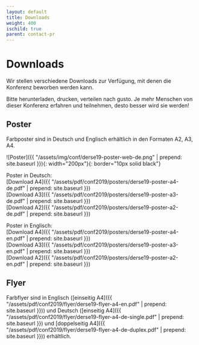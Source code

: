 ```yaml
---
layout: default
title: Downloads
weight: 400
ischild: true
parent: contact-pr
---
```


# Downloads

Wir stellen verschiedene Downloads zur Verfügung, mit denen die Konferenz beworben werden kann.

Bitte herunterladen, drucken, verteilen nach gusto. Je mehr Menschen von dieser
Konferenz erfahren und teilnehmen, desto besser wird sie werden!

## Poster

Farbposter sind in Deutsch und Englisch erhältlich in den Formaten A2, A3, A4.

![Poster]({{ "/assets/img/conf/derse19-poster-web-de.png" | prepend: site.baseurl }}){: width="200px"}{: border="10px solid black"}

Poster in Deutsch:  
[Download A4]({{ "/assets/pdf/conf2019/posters/derse19-poster-a4-de.pdf" | prepend: site.baseurl }})  
[Download A3]({{ "/assets/pdf/conf2019/posters/derse19-poster-a3-de.pdf" | prepend: site.baseurl }})  
[Download A2]({{ "/assets/pdf/conf2019/posters/derse19-poster-a2-de.pdf" | prepend: site.baseurl }})

Poster in Englisch:  
[Download A4]({{ "/assets/pdf/conf2019/posters/derse19-poster-a4-en.pdf" | prepend: site.baseurl }})  
[Download A3]({{ "/assets/pdf/conf2019/posters/derse19-poster-a3-en.pdf" | prepend: site.baseurl }})  
[Download A2]({{ "/assets/pdf/conf2019/posters/derse19-poster-a2-en.pdf" | prepend: site.baseurl }})

## Flyer

Farbflyer sind in Englisch ([einseitig A4]({{ "/assets/pdf/conf2019/flyer/derse19-flyer-a4-en.pdf" | prepend: site.baseurl }})) und Deutsch
([einseitig A4]({{ "/assets/pdf/conf2019/flyer/derse19-flyer-a4-de-single.pdf" | prepend: site.baseurl }}) und [doppelseitig A4]({{ "/assets/pdf/conf2019/flyer/derse19-flyer-a4-de-duplex.pdf" | prepend: site.baseurl }})) erhältlich.